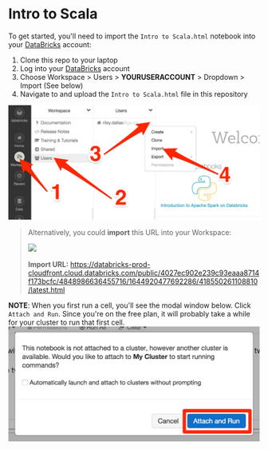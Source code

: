 # Intro to Scala

To get started, you'll need to import the `Intro to Scala.html` notebook into your [DataBricks](https://community.cloud.databricks.com/) account:

1. Clone this repo to your laptop
2. Log into your [DataBricks](https://community.cloud.databricks.com/) account
3. Choose Workspace > Users > **YOURUSERACCOUNT** > Dropdown > Import (See below)
4. Navigate to and upload the `Intro to Scala.html` file in this repository

![](assets/import.png)

> Alternatively, you could **import** this URL into your Workspace:
>
> <img src="https://snag.gy/gc4hGv.jpg">
>
> **Import URL:** https://databricks-prod-cloudfront.cloud.databricks.com/public/4027ec902e239c93eaaa8714f173bcfc/4848986636455716/1644920477692286/418550261108810/latest.html

**NOTE**: When you first run a cell, you'll see the modal window below. Click `Attach and Run`. Since you're on the free plan, it will probably take a while for your cluster to run that first cell.
![](assets/attach.png)
